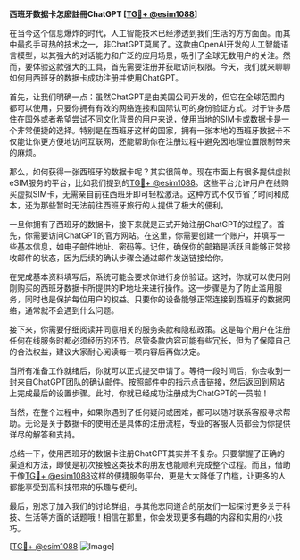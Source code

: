 **西班牙数据卡怎麽註冊ChatGPT [[TG💪+ @esim1088](https://t.me/s/esim1088)]**

在当今这个信息爆炸的时代，人工智能技术已经渗透到我们生活的方方面面。而其中最炙手可热的技术之一，非ChatGPT莫属了。这款由OpenAI开发的人工智能语言模型，以其强大的对话能力和广泛的应用场景，吸引了全球无数用户的关注。然而，要体验这款强大的工具，首先需要注册并获取访问权限。今天，我们就来聊聊如何用西班牙的数据卡成功注册并使用ChatGPT。

首先，让我们明确一点：虽然ChatGPT是由美国公司开发的，但它在全球范围内都可以使用，只要你拥有有效的网络连接和国际认可的身份验证方式。对于许多居住在国外或者希望尝试不同文化背景的用户来说，使用当地的SIM卡或数据卡是一个非常便捷的选择。特别是在西班牙这样的国家，拥有一张本地的西班牙数据卡不仅能让你更方便地访问互联网，还能帮助你在注册过程中避免因地理位置限制带来的麻烦。

那么，如何获得一张西班牙的数据卡呢？其实很简单。现在市面上有很多提供虚拟eSIM服务的平台，比如我们提到的[TG💪+ @esim1088](https://t.me/s/esim1088)。这些平台允许用户在线购买虚拟SIM卡，无需亲自前往西班牙即可轻松激活。这种方式不仅节省了时间和成本，还为那些暂时无法前往西班牙旅行的人提供了极大的便利。

一旦你拥有了西班牙的数据卡，接下来就是正式开始注册ChatGPT的过程了。首先，你需要访问ChatGPT的官方网站。在这里，你需要创建一个账户，并填写一些基本信息，如电子邮件地址、密码等。记住，确保你的邮箱是活跃且能够正常接收邮件的状态，因为后续的确认步骤会通过邮件发送链接给你。

在完成基本资料填写后，系统可能会要求你进行身份验证。这时，你就可以使用刚刚购买的西班牙数据卡所提供的IP地址来进行操作。这一步骤是为了防止滥用服务，同时也是保护每位用户的权益。只要你的设备能够正常连接到西班牙的数据网络，通常就不会遇到什么问题。

接下来，你需要仔细阅读并同意相关的服务条款和隐私政策。这是每个用户在注册任何在线服务时都必须经历的环节。尽管条款内容可能有些冗长，但为了保障自己的合法权益，建议大家耐心阅读每一项内容后再做决定。

当所有准备工作就绪后，你就可以正式提交申请了。等待一段时间后，你会收到一封来自ChatGPT团队的确认邮件。按照邮件中的指示点击链接，然后返回到网站上完成最后的设置步骤。此时，你就已经成功注册成为ChatGPT的一员啦！

当然，在整个过程中，如果你遇到了任何疑问或困难，都可以随时联系客服寻求帮助。无论是关于数据卡的使用还是具体的注册流程，专业的客服人员都会为你提供详尽的解答和支持。

总结一下，使用西班牙的数据卡注册ChatGPT其实并不复杂。只要掌握了正确的渠道和方法，即使是初次接触这类技术的朋友也能顺利完成整个过程。而且，借助于像[TG💪+ @esim1088](https://t.me/s/esim1088)这样的便捷服务平台，更是大大降低了门槛，让更多的人都能享受到高科技带来的乐趣与便利。

最后，别忘了加入我们的讨论群组，与其他志同道合的朋友们一起探讨更多关于科技、生活等方面的话题哦！相信在那里，你会发现更多有趣的内容和实用的小技巧。

[[TG💪+ @esim1088](https://t.me/s/esim1088) ![Image](https://i.postimg.cc/4NQfJmqS/Snipaste-2025-05-13-00-14-12.png)]